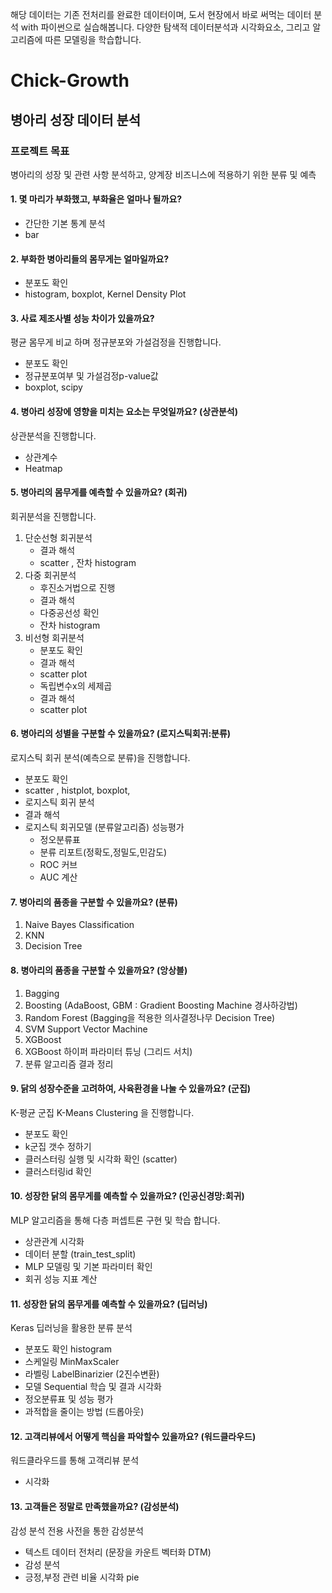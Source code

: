 해당 데이터는 기존 전처리를 완료한 데이터이며, 도서 현장에서 바로 써먹는 데이터 분석 with 파이썬으로 실습해봅니다.
다양한 탐색적 데이터분석과 시각화요소, 그리고 알고리즘에 따른 모델링을 학습합니다.

# Chick-Growth

## 병아리 성장 데이터 분석

### 프로젝트 목표
병아리의 성장 및 관련 사항 분석하고, 양계장 비즈니스에 적용하기 위한 분류 및 예측


#### 1. 몇 마리가 부화했고, 부화율은 얼마나 될까요?
- 간단한 기본 통계 분석
- bar

#### 2. 부화한 병아리들의 몸무게는 얼마일까요? 
- 분포도 확인
- histogram, boxplot, Kernel Density Plot

#### 3. 사료 제조사별 성능 차이가 있을까요? 
평균 몸무게 비교 하며 정규분포와 가설검정을 진행합니다. <br>
- 분포도 확인
- 정규분포여부 및 가설검정p-value값 
- boxplot, scipy

#### 4. 병아리 성장에 영향을 미치는 요소는 무엇일까요? (상관분석)
상관분석을 진행합니다.<br>
- 상관계수
- Heatmap

#### 5. 병아리의 몸무게를 예측할 수 있을까요? (회귀)
회귀분석을 진행합니다. <br>
1) 단순선형 회귀분석<br>
   - 결과 해석 
   - scatter , 잔차 histogram 
2) 다중 회귀분석 <br>
   - 후진소거법으로 진행 
   - 결과 해석
   - 다중공선성 확인
   - 잔차 histogram
3) 비선형 회귀분석 <br>
   - 분포도 확인 
   - 결과 해석
   - scatter plot 
   - 독립변수x의 세제곱
   - 결과 해석
   - scatter plot

#### 6. 병아리의 성별을 구분할 수 있을까요? (로지스틱회귀:분류)
로지스틱 회귀 분석(예측으로 분류)을 진행합니다. 
- 분포도 확인 
- scatter , histplot, boxplot, 
- 로지스틱 회귀 분석 
- 결과 해석
- 로지스틱 회귀모델 (분류알고리즘) 성능평가
   - 정오분류표 
   - 분류 리포트(정확도,정밀도,민감도)
   - ROC 커브 
   - AUC 계산 

#### 7. 병아리의 품종을 구분할 수 있을까요? (분류) 
1. Naive Bayes Classification
2. KNN
3. Decision Tree<br>

#### 8. 병아리의 품종을 구분할 수 있을까요? (앙상블)
1. Bagging
2. Boosting (AdaBoost, GBM : Gradient Boosting Machine 경사하강법)
3. Random Forest (Bagging을 적용한 의사결정나무 Decision Tree)
4. SVM Support Vector Machine
5. XGBoost
6. XGBoost 하이퍼 파라미터 튜닝 (그리드 서치) 
7. 분류 알고리즘 결과 정리 

#### 9. 닭의 성장수준을 고려하여, 사육환경을 나눌 수 있을까요? (군집)
K-평균 군집 K-Means Clustering 을 진행합니다. 
- 분포도 확인
- k군집 갯수 정하기 
- 클러스터링 실행 및 시각화 확인 (scatter)
- 클러스터링id 확인

#### 10. 성장한 닭의 몸무게를 예측할 수 있을까요? (인공신경망:회귀)
MLP 알고리즘을 통해 다층 퍼셉트론 구현 및 학습 합니다.
- 상관관계 시각화 
- 데이터 분할 (train_test_split)
- MLP 모델링 및 기본 파라미터 확인
- 회귀 성능 지표 계산 <br>

#### 11. 성장한 닭의 몸무게를 예측할 수 있을까요? (딥러닝)
Keras 딥러닝을 활용한 분류 분석 
- 분포도 확인 histogram
- 스케일링 MinMaxScaler
- 라벨링 LabelBinarizier (2진수변환)
- 모델 Sequential 학습 및 결과 시각화
- 정오분류표 및 성능 평가 
- 과적합을 줄이는 방법 (드롭아웃)

#### 12. 고객리뷰에서 어떻게 핵심을 파악할수 있을까요? (워드클라우드)
워드클라우드를 통해 고객리뷰 분석 
- 시각화 

#### 13. 고객들은 정말로 만족했을까요? (감성분석) 
감성 분석 전용 사전을 통한 감성분석 
- 텍스트 데이터 전처리 (문장을 카운트 벡터화 DTM)
- 감성 분석
- 긍정,부정 관련 비율 시각화 pie 
